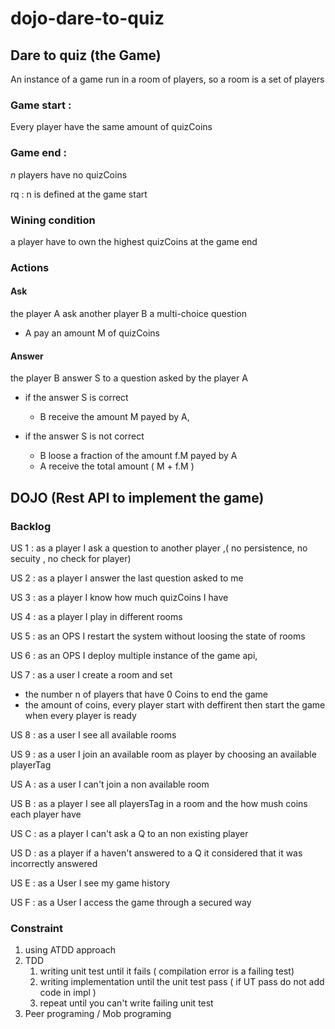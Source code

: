 # dojo-dare-to-quiz

## Dare to quiz (the Game)

An instance of a game run in a room of players, so a room is a set of players 

### Game start : 

Every player have the same amount of quizCoins 

### Game end : 

<i>n</i> players have no quizCoins   

rq : n is defined at the game start 

### Wining condition
a player have to own the highest quizCoins at the game end 

### Actions  
#### Ask 
the player A ask another player B a multi-choice question 

- A pay an amount M of quizCoins 
 
#### Answer
the player B answer S to a question asked by the player A
 
- if the answer S is correct
 
    - B receive the amount M payed by A,
    
- if the answer S is not correct 
    - B loose a fraction of the amount f.M payed by A 
    - A receive the total amount ( M + f.M )
    
         

## DOJO (Rest API to implement the game)

### Backlog 

US 1 : as a player I ask a question to another player ,( no persistence, no secuity , no check for player)

US 2 : as a player I answer the last question asked to me 

US 3 : as a player I know how much quizCoins I have 

US 4 : as a player I play in different rooms

US 5 : as an OPS I restart the system without loosing the state of rooms

US 6 : as an OPS I deploy multiple instance of the game api,

US 7 : as a user I create a room and set 
- the number n of players that have 0 Coins to end the game
- the amount of coins, every player start with 
deffirent
then start the game when every player is ready

US 8 : as a user I see all available rooms 

US 9 : as a user I join an available room as player by choosing an available playerTag

US A : as a user I can't join a non available room

US B : as a player I see all playersTag in a room and the how mush coins each player have 

US C : as a player I can't ask a Q to an non existing player 

US D : as a player if a haven't answered to a Q it considered that it was incorrectly answered

US E : as a User I see my game history

US F : as a User I access the game through a secured way     

### Constraint

1) using ATDD approach
2) TDD
    1) writing unit test until it fails ( compilation error is a failing test)
    2) writing implementation until the unit test pass ( if UT pass do not add code in impl )
    3) repeat until you can't write failing unit test 
3) Peer programing / Mob programing 
 
